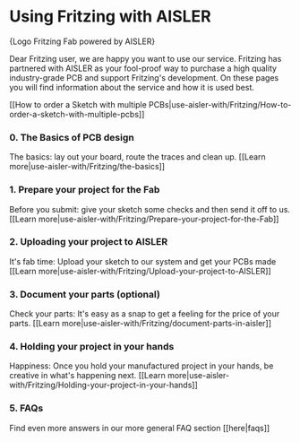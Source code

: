 <!-- --- title: Using Fritzing with AISLER -->
# Using Fritzing with AISLER

{Logo Fritzing Fab powered by AISLER}

Dear Fritzing user, we are happy you want to use our service. Fritzing has partnered with AISLER as your fool-proof way to purchase a high quality industry-grade PCB and support Fritzing's development. On these pages you will find information about the service and how it is used best.

[[How to order a Sketch with multiple PCBs|use-aisler-with/Fritzing/How-to-order-a-sketch-with-multiple-pcbs]]

### 0. The Basics of PCB design ###
The basics: lay out your board, route the traces and clean up. [[Learn more|use-aisler-with/Fritzing/the-basics]]

### 1. Prepare your project for the Fab ###
Before you submit: give your sketch some checks and then send it off to us. [[Learn more|use-aisler-with/Fritzing/Prepare-your-project-for-the-Fab]]

### 2. Uploading your project to AISLER ###
It's fab time: Upload your sketch to our system and get your PCBs made [[Learn more|use-aisler-with/Fritzing/Upload-your-project-to-AISLER]]

### 3. Document your parts (optional) ###
Check your parts: It's easy as a snap to get a feeling for the price of your parts. [[Learn more|use-aisler-with/Fritzing/document-parts-in-aisler]]

### 4. Holding your project in your hands ###
Happiness: Once you hold your manufactured project in your hands, be creative in what's happening next. [[Learn more|use-aisler-with/Fritzing/Holding-your-project-in-your-hands]]

### 5. FAQs ###
Find even more answers in our more general FAQ section [[here|faqs]]
